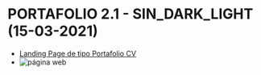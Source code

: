 # PORTAFOLIO 2.1 - SIN_DARK_LIGHT (15-03-2021)

- [Landing Page de tipo Portafolio CV](https://roberto-2020.github.io/ROBERTO2.1/)
- ![página web](https://i.ibb.co/8zNgnWM/seo.png)
   




